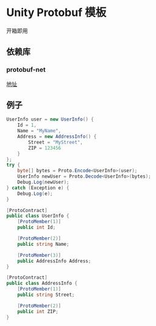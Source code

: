# Unity Protobuf 模板
开箱即用

## 依赖库
### protobuf-net
[地址](https://github.com/DGHeroin/protobuf-net)

## 例子

```c#
UserInfo user = new UserInfo() {
    Id = 1,
    Name = "MyName",
    Address = new AddressInfo() {
        Street = "MyStreet",
        ZIP = 123456
    }
};
try {
    byte[] bytes = Proto.Encode<UserInfo>(user);
    UserInfo newUser = Proto.Decode<UserInfo>(bytes);
    Debug.Log(newUser);
} catch (Exception e) {
    Debug.Log(e);
}

```

```c#
[ProtoContract]
public class UserInfo {
    [ProtoMember(1)]
    public int Id;

    [ProtoMember(2)]
    public string Name;

    [ProtoMember(3)]
    public AddressInfo Address;
}

[ProtoContract]
public class AddressInfo {
    [ProtoMember(1)]
    public string Street;

    [ProtoMember(2)]
    public int ZIP;
}
```
